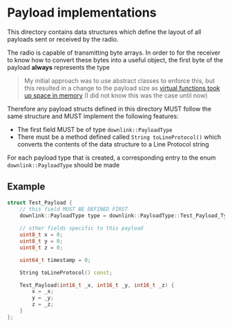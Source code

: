 # Payload implementations

This directory contains data structures which define the layout of all payloads sent or received by the radio.

The radio is capable of transmitting byte arrays. In order to for the receiver to know how to convert these bytes into a
useful object, the first byte of the payload **always** represents the type

> My initial approach was to use abstract classes to enforce this, but this resulted in a change to the payload size 
> as [virtual functions took up space in memory](https://stackoverflow.com/questions/17281932/size-of-c-classes) 
> (I did not know this was the case until now)

Therefore any payload structs defined in this directory MUST follow the same structure and MUST implement the following 
features:

- The first field MUST be of type `downlink::PayloadType`
- There must be a method defined called `String toLineProtocol()` which converts the contents of the data structure to a Line Protocol string

For each payload type that is created, a corresponding entry to the enum `downlink::PayloadType` should be made

## Example

```cpp
struct Test_Payload {
    // this field MUST BE DEFINED FIRST
    downlink::PayloadType type = downlink::PayloadType::Test_Payload_Type;
    
    // other fields specific to this payload
    uint8_t x = 0;
    uint8_t y = 0;
    uint8_t z = 0;

    uint64_t timestamp = 0;

    String toLineProtocol() const;

    Test_Payload(int16_t _x, int16_t _y, int16_t _z) {
        x = _x;
        y = _y;
        z = _z;
    }
};
```